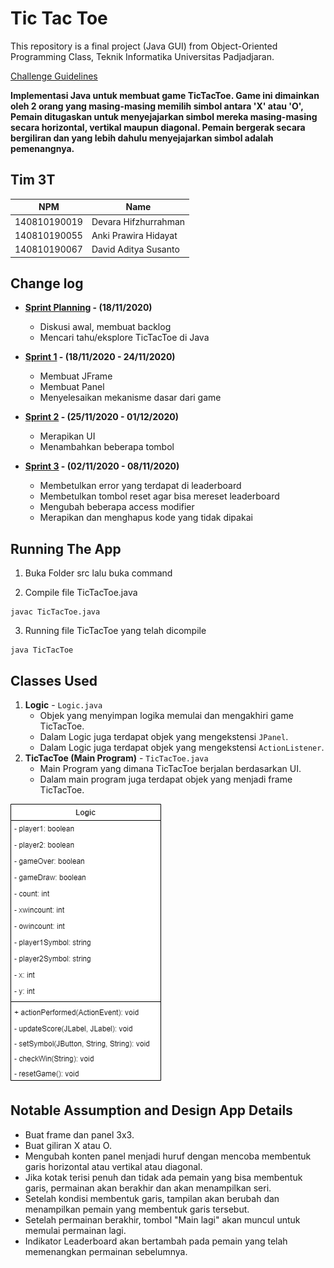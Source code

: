 # Tic Tac Toe

This repository is a final project (Java GUI) from Object-Oriented Programming Class, Teknik Informatika Universitas Padjadjaran. 

[Challenge Guidelines](challenge-guideline.md)

**Implementasi Java untuk membuat game TicTacToe. Game ini dimainkan oleh 2 orang yang masing-masing memilih simbol antara 'X' atau 'O', Pemain ditugaskan untuk menyejajarkan simbol mereka masing-masing secara horizontal, vertikal maupun diagonal. Pemain bergerak secara bergiliran dan yang lebih dahulu menyejajarkan simbol adalah pemenangnya.**

## Tim 3T
| NPM           | Name        |
| ------------- |-------------|
| 140810190019  | Devara Hifzhurrahman |
| 140810190055  | Anki Prawira Hidayat |
| 140810190067  | David Aditya Susanto |

## Change log
- **[Sprint Planning](changelog/sprint-planning.md) - (18/11/2020)** 
   -  Diskusi awal, membuat backlog
   -  Mencari tahu/eksplore TicTacToe di Java

- **[Sprint 1](changelog/sprint-1.md) - (18/11/2020 - 24/11/2020)** 
   - Membuat JFrame
   - Membuat Panel
   - Menyelesaikan mekanisme dasar dari game

- **[Sprint 2](changelog/sprint-2.md) - (25/11/2020 - 01/12/2020)** 
   - Merapikan UI
   - Menambahkan beberapa tombol
   
- **[Sprint 3](changelog/sprint-3.md) - (02/11/2020 - 08/11/2020)** 
   - Membetulkan error yang terdapat di leaderboard
   - Membetulkan tombol reset agar bisa mereset leaderboard
   - Mengubah beberapa access modifier
   - Merapikan dan menghapus kode yang tidak dipakai

## Running The App

1. Buka Folder src lalu buka command
     
2. Compile file TicTacToe.java
```
javac TicTacToe.java
```

3. Running file TicTacToe yang telah dicompile
```
java TicTacToe
```

## Classes Used

1. **Logic** - `Logic.java`
   - Objek yang menyimpan logika memulai dan mengakhiri game TicTacToe.
   - Dalam Logic juga terdapat objek yang mengekstensi ``JPanel``.
   - Dalam Logic juga terdapat objek yang mengekstensi ``ActionListener``.
2. **TicTacToe (Main Program)** - `TicTacToe.java`
   - Main Program yang dimana TicTacToe berjalan berdasarkan UI.
   - Dalam main program juga terdapat objek yang menjadi frame TicTacToe. 

![UML](/images/UML.png)

## Notable Assumption and Design App Details

- Buat frame dan panel 3x3.
- Buat giliran X atau O.
- Mengubah konten panel menjadi huruf dengan mencoba membentuk garis horizontal atau vertikal atau diagonal.
- Jika kotak terisi penuh dan tidak ada pemain yang bisa membentuk garis, permainan akan berakhir dan akan menampilkan seri.
- Setelah kondisi membentuk garis, tampilan akan berubah dan menampilkan pemain yang membentuk garis tersebut.
- Setelah permainan berakhir, tombol "Main lagi" akan muncul untuk memulai permainan lagi.
- Indikator Leaderboard akan bertambah pada pemain yang telah memenangkan permainan sebelumnya.
